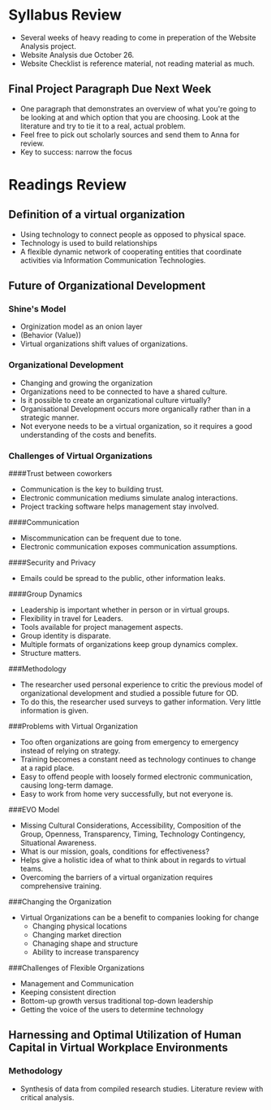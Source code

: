 Syllabus Review
===============
- Several weeks of heavy reading to come in preperation of the Website Analysis project.
- Website Analysis due October 26.
- Website Checklist is reference material, not reading material as much.

Final Project Paragraph Due Next Week
-------------------------------------
- One paragraph that demonstrates an overview of what you're going to be looking at and which option that you are choosing. Look at the literature and try to tie it to a real, actual problem.
- Feel free to pick out scholarly sources and send them to Anna for review.
- Key to success: narrow the focus

Readings Review
===============

Definition of a virtual organization
------------------------------------
- Using technology to connect people as opposed to physical space.
- Technology is used to build relationships
- A flexible dynamic network of cooperating entities that coordinate activities via Information Communication Technologies.

Future of Organizational Development
------------------------------------
### Shine's Model
- Orginization model as an onion layer
- (Behavior (Value))
- Virtual organizations shift values of organizations.

### Organizational Development
- Changing and growing the organization
- Organizations need to be connected to have a shared culture.
- Is it possible to create an organizational culture virtually?
- Organisational Development occurs more organically rather than in a strategic manner.
- Not everyone needs to be a virtual organization, so it requires a good understanding of the costs and benefits.

### Challenges of Virtual Organizations
####Trust between coworkers
- Communication is the key to building trust.
- Electronic communication mediums simulate analog interactions.
- Project tracking software helps management stay involved.

####Communication
- Miscommunication can be frequent due to tone.
- Electronic communication exposes communication assumptions.

####Security and Privacy
- Emails could be spread to the public, other information leaks.

####Group Dynamics
- Leadership is important whether in person or in virtual groups.
- Flexibility in travel for Leaders.
- Tools available for project management aspects.
- Group identity is disparate.
- Multiple formats of organizations keep group dynamics complex.
- Structure matters.

###Methodology
- The researcher used personal experience to critic the previous model of organizational development and studied a possible future for OD.
- To do this, the researcher used surveys to gather information. Very little information is given.

###Problems with Virtual Organization
- Too often organizations are going from emergency to emergency instead of relying on strategy.
- Training becomes a constant need as technology continues to change at a rapid place.
- Easy to offend people with loosely formed electronic communication, causing long-term damage.
- Easy to work from home very successfully, but not everyone is.

###EVO Model
- Missing Cultural Considerations, Accessibility, Composition of the Group, Openness, Transparency, Timing, Technology Contingency, Situational Awareness.
- What is our mission, goals, conditions for effectiveness?
- Helps give a holistic idea of what to think about in regards to virtual teams.
- Overcoming the barriers of a virtual organization requires comprehensive training.

###Changing the Organization
- Virtual Organizations can be a benefit to companies looking for change
	- Changing physical locations
    - Changing market direction
    - Chanaging shape and structure
	- Ability to increase transparency
    
###Challenges of Flexible Organizations
- Management and Communication
- Keeping consistent direction
- Bottom-up growth versus traditional top-down leadership
- Getting the voice of the users to determine technology

Harnessing and Optimal Utilization of Human Capital in Virtual Workplace Environments
-------------------------------------------------------------------------------------
### Methodology
- Synthesis of data from compiled research studies. Literature review with critical analysis.
